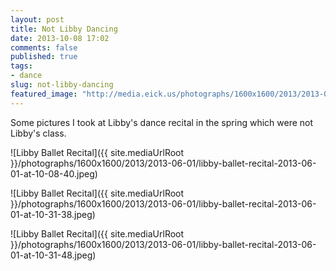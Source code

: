 ```yaml
---
layout: post
title: Not Libby Dancing
date: 2013-10-08 17:02
comments: false
published: true
tags:
- dance
slug: not-libby-dancing
featured_image: "http://media.eick.us/photographs/1600x1600/2013/2013-06-01/libby-ballet-recital-2013-06-01-at-10-08-40.jpeg"
---
```

Some pictures I took at Libby's dance recital in the spring which were not Libby's class.

![Libby Ballet Recital]({{ site.mediaUrlRoot }}/photographs/1600x1600/2013/2013-06-01/libby-ballet-recital-2013-06-01-at-10-08-40.jpeg)

![Libby Ballet Recital]({{ site.mediaUrlRoot }}/photographs/1600x1600/2013/2013-06-01/libby-ballet-recital-2013-06-01-at-10-31-38.jpeg)

![Libby Ballet Recital]({{ site.mediaUrlRoot }}/photographs/1600x1600/2013/2013-06-01/libby-ballet-recital-2013-06-01-at-10-31-48.jpeg)
